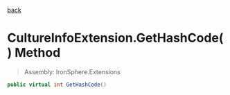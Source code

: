 ﻿

[back](/IronSphere.Extensions/types/CultureInfoExtension)

# CultureInfoExtension.GetHashCode() Method

> Assembly: IronSphere.Extensions

```csharp
public virtual int GetHashCode()
```



 